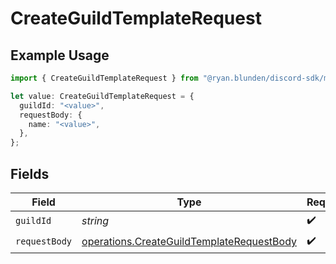 # CreateGuildTemplateRequest

## Example Usage

```typescript
import { CreateGuildTemplateRequest } from "@ryan.blunden/discord-sdk/models/operations";

let value: CreateGuildTemplateRequest = {
  guildId: "<value>",
  requestBody: {
    name: "<value>",
  },
};
```

## Fields

| Field                                                                                                  | Type                                                                                                   | Required                                                                                               | Description                                                                                            |
| ------------------------------------------------------------------------------------------------------ | ------------------------------------------------------------------------------------------------------ | ------------------------------------------------------------------------------------------------------ | ------------------------------------------------------------------------------------------------------ |
| `guildId`                                                                                              | *string*                                                                                               | :heavy_check_mark:                                                                                     | N/A                                                                                                    |
| `requestBody`                                                                                          | [operations.CreateGuildTemplateRequestBody](../../models/operations/createguildtemplaterequestbody.md) | :heavy_check_mark:                                                                                     | N/A                                                                                                    |